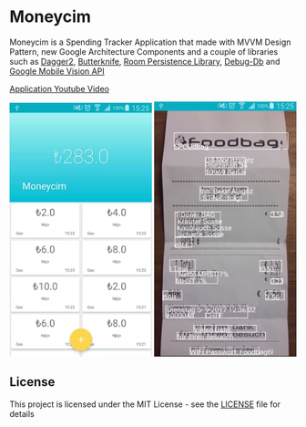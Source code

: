 # Moneycim

Moneycim is a Spending Tracker Application that made with MVVM Design Pattern, new Google Architecture Components and a couple of libraries such as [Dagger2](https://google.github.io/dagger/), [Butterknife](http://jakewharton.github.io/butterknife/), [Room Persistence Library](https://developer.android.com/topic/libraries/architecture/room.html), [Debug-Db](https://github.com/amitshekhariitbhu/Android-Debug-Database) and [Google Mobile Vision API](https://developers.google.com/vision/)

[Application Youtube Video](https://youtu.be/a-PdmxyXhWc)

<img src="/art/1.png" width="250"> <img src="/art/2.png" width="250">

## License
This project is licensed under the MIT License - see the [LICENSE](LICENSE) file for details
